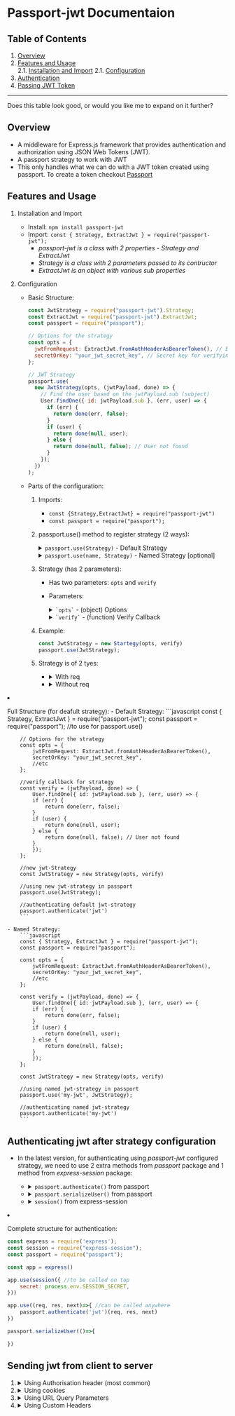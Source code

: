 # Passport-jwt Documentaion

## Table of Contents

1. [Overview](#overview)
2. [Features and Usage](#features-and-usage)  
   2.1. [Installation and Import](#installation-and-import)
   2.1. [Configuration](#Configuration)
3. [Authentication](#authentication)
4. [Passing JWT Token](#passing-jwt-token)

---

Does this table look good, or would you like me to expand on it further?

## Overview

- A middleware for Express.js framework that provides authentication and authorization using JSON Web Tokens (JWT).
- A passport strategy to work with JWT
- This only handles what we can do with a JWT token created using passport. To create a token checkout [Passport](http://passportdocumentation)

## Features and Usage

1.  Installation and Import
<a id="installation-and-import"></a>
    - Install: `npm install passport-jwt`
    - Import: `const { Strategy, ExtractJwt } = require("passport-jwt");`
      - _passport-jwt is a class with 2 properties - Strategy and ExtractJwt_
      - _Strategy is a class with 2 parameters passed to its contructor_
      - _ExtractJwt is an object with various sub properties_
2.  Configuration
<a id="Configuration"></a>

    - Basic Structure:

      ```javascript
      const JwtStrategy = require("passport-jwt").Strategy;
      const ExtractJwt = require("passport-jwt").ExtractJwt;
      const passport = require("passport");

      // Options for the strategy
      const opts = {
        jwtFromRequest: ExtractJwt.fromAuthHeaderAsBearerToken(), // Extract token from Authorization header
        secretOrKey: "your_jwt_secret_key", // Secret key for verifying token
      };

      // JWT Strategy
      passport.use(
        new JwtStrategy(opts, (jwtPayload, done) => {
          // Find the user based on the jwtPayload.sub (subject)
          User.findOne({ id: jwtPayload.sub }, (err, user) => {
            if (err) {
              return done(err, false);
            }
            if (user) {
              return done(null, user);
            } else {
              return done(null, false); // User not found
            }
          });
        })
      );
      ```

    - Parts of the configuration:

      1. Imports:
         - `const {Strategy,ExtractJwt} = require("passport-jwt")`
         - `const passport = require("passport");`
      2. passport.use() method to register strategy (2 ways):
         <details>
             <summary>
             <code>passport.use(Strategy)</code> - Default Strategy
             </summary>

         - Registers a strategy directly.
         - Will be treated as the default strategy.
         - Allows you to refer to the strategy by the name _jwt_ later in the *passport* method `passport.authenticate('jwt')`.
         </details>

         <details>
             <summary>
             <code>passport.use(name, Strategy)</code> - Named Strategy [optional]
             </summary>

         - Allows you to refer to the strategy by the name _jwt_ later in the *passport* method `passport.authenticate('name')`.
         </details>
      3. Strategy (has 2 parameters):
            - Has two parameters: `opts` and `verify`
            
            - Parameters:
                <details>
                <summary>
                    <code>`opts`</code> - (object) Options
                </summary>
                
                - This parameter is an object that defines various options for the strategy.

                - Example:
                    ```js
                    const opts = {
                        jwtFromRequest: ExtractJwt.fromAuthHeaderAsBearerToken(),
                        secretOrKey: "your_jwt_secret_key",
                        issuer: "your_issuer", // optional
                        algorithms: ["HS256"], // optional
                        ignoreExpiration: false, // optional, defaults to false
                    };
                    ```
                - Properties:

                    1. <details>
                            <summary>
                            <code>jwtFromRequest</code> - (function) To specify method of Jwt extraction
                            </summary>

                        - Specifies how the JWT will be extracted from the incoming request from client using _ExtractJwt_ class.
                        - Example
                            ```javascript
                            const opts = {
                                jwtFromRequest: ExtractJwt.fromAuthHeaderAsBearerToken();
                            }
                            ```

                        - All options (Properties of ExtractJwt):

                        1. <details>
                            <summary>
                            <code>ExtractJwt.fromAuthHeaderAsBearerToken()</code>
                            </summary>

                            - **Usage**: Extracts the JWT from the Authorization header, assuming the JWT is prefixed by the word Bearer.
                            - **Input parameter**: none
                            - **Example**:

                            ```js
                            jwtFromRequest: ExtractJwt.fromAuthHeaderAsBearerToken();
                            ```

                            </details>

                        2. <details>
                            <summary>
                            <code>ExtractJwt.fromHeader(header_name)</code>
                            </summary>

                            - **Usage**: Extracts the JWT from a custom header in the request.
                            - **Input parameter**: header_name (string) - The name of the custom header containing the JWT.
                            - **Example**:

                            ```js
                            jwtFromRequest: ExtractJwt.fromHeader('auth_token')
                            ```

                            </details>


                        3. <details>
                            <summary>
                            <code>ExtractJwt.fromBodyField(field_name)</code>
                            </summary>

                            - **Usage**:  Extracts the JWT from a specific field in the request body (typically used in form submissions or JSON payloads).
                            - **Input parameter**: field_name (string) - The name of the field in the request body that contains the JWT.
                            - **Example**:

                            ```js
                            jwtFromRequest: ExtractJwt.fromBodyField('token')
                            ```

                            </details>

                        4. <details>
                            <summary>
                            <code>ExtractJwt.fromUrlQueryParameter(param_name)</code>
                            </summary>

                            - **Usage**:  Extracts the JWT from a URL query parameter.
                            - **Input parameter**: param_name (string) - The name of the query parameter in the URL that contains the JWT.
                            - **Example**:

                            ```js
                            jwtFromRequest: ExtractJwt.fromUrlQueryParameter('token')
                            ```
                            </details>
                        
                        5. <details>
                            <summary>
                            <code>fromAuthHeaderWithScheme(auth_scheme) </code>
                            </summary>

                            - **Usage**:  Extracts the JWT from Authorization Header with the specified auth_scheme
                            - **Input parameter**: (string) Auth scheme like Bearer, Token, etc
                            - **Example**:

                                ```js
                                jwtFromRequest: ExtractJwt.ExtractJwt.fromAuthHeaderWithScheme('Token')
                                ```
                            </details>

                        6. <details>
                            <summary>
                            <code>fromExtractors([array of extractor functions]) </code>
                            </summary>

                            - **Usage**:  Lets us define multiple extractors to extract jwt from different sources one after other.
                            - **Input parameter**: (array) Array of extractors
                            - **Example**:

                                ```js
                                const extractors = [
                                    ExtractJwt.fromAuthHeaderAsBearerToken(),         // Try the Bearer token from Authorization header
                                    ExtractJwt.fromUrlQueryParameter('auth_token')    // Then try the token from the URL query parameter
                                ];

                                const opts = {
                                    jwtFromRequest: ExtractJwt.fromExtractors(extractors),
                                    secretOrKey: 'your_secret_key'
                                };
                                ```
                            </details>
                        
                        7. <details>
                            <summary>
                            <code>Custom Extractors</code>
                            </summary>

                            - **Usage**:  Lets us define custom extractoinof tokens from anywhere
                            - **Example**:
                                ```js
                                //when extracting from cookies using cookie parser
                                var cookieParser = require('cookie-parser')
                                const express = require('express');

                                const app = express()
                                app.use(cookieParser())
                                
                                //custom extractor
                                var cookieExtractor = function (req) {
                                var token = null;
                                if (req && req.cookies) {
                                    token = req.cookies["jwt"];
                                }
                                return token;
                                };

                                const opts = {
                                    jwtFromRequest: cookieExtractor,
                                    secretOrKey: 'your_secret_key'
                                };
                                ```
                            </details>


                        </details>

                    2. <details>
                        <summary>
                            <code>secretOrKey</code> - (string or buffer) Secret key to verify JWT
                        </summary>

                        - The key used to verify the JWT signature. This is essential for validating the authenticity of the token.

                        - **For symmetric algorithms** (e.g., HS256, HS384, HS512), `secretOrKey` will be a shared secret string or buffer used by both the server that signs the JWT and the server that verifies it.
                        - **For asymmetric algorithms** (e.g., RS256, RS384, RS512), `secretOrKey` will be a public key that verifies the JWT, while the corresponding private key is used to sign the JWT.

                        - Examples:
                            - Symmetric key:
                                ```js
                                const opts = {
                                    secretOrKey: 'your_jwt_secret_key' //can be any random word
                                };
                                ```
                            - Asymmetric key:
                                ```js
                                const opts = {
                                    secretOrKey: fs.readFileSync('./path/to/public.key', 'utf8')
                                };
                                ```
                            - Note:
                                - If using symmetric encryption (e.g., HS256), the same secretOrKey must be used for both signing and verifying the token.
                                - If using asymmetric encryption (e.g., RS256), the secretOrKey should be the public key, while the private key is used to sign the token.
                                - It is important to securely manage this key, as exposure could compromise the security of your system.
                            
                        </details>

                    3. <details>
                        <summary>
                            <code>secretOrKeyProvider</code> - (function) [optional] Function to get secretOrKey from anywhere
                        </summary>

                        - This function dynamically provides the secret or public key for verifying the JWT. It is useful in cases where the key needs to be determined based on the request, such as in multi-tenant applications or when using different keys for different users.
                        - Do not use both `secretOrKey` and `secretOrKeyProvider`. Use either of them
                        - Parameters:
                            - `request`: The original HTTP request object.
                            - `rawJwtToken`: The raw JWT token extractedfrom the request.
                            - `done`: A function to return the key, with the parameters:
                                - `err`
                                - `secretOrKey` (string or buffer)
                        - Example:
                            ```js
                                const opts = {
                                    secretOrKeyProvider: (request, rawJwtToken, done) => {
                                        // Logic to determine the secret or key dynamically
                                        const secretOrKey = getSecretForTenant(request); // Example function to get the secret key based on tenant
                                        done(null, secretOrKey); // Pass the key to the callback function
                                    }
                                };
                            ```

                            - Note:
                                1. If secretOrKeyProvider is provided, it overrides the static secretOrKey option
                                2. Useful in scenarios where the key might change per request or per user, such as:
                                    - Multi-tenant applications where each tenant has a different key.
                                    - Using different keys for different users or services.
                                3. If the key cannot be determined (e.g., a database lookup fails), call done(err) to signal an error.
                                4. When using asymmetric encryption (e.g., RS256), the secretOrKeyProvider would return the public key for verification.

                            - Example for multi-tenant application:
                                ```js
                                const opts = {
                                    secretOrKeyProvider: (request, rawJwtToken, done) => {
                                        // Get the tenant's key based on some property of the request (e.g., subdomain or user ID)
                                        const tenantKey = getTenantKeyFromDb(request.tenantId); // Example function to retrieve tenant's key
                                        done(null, tenantKey);
                                    }
                                };
                                ```
                            - Use Case:
                                - Multi-tenant systems where different tenants have different signing keys.
                                - Dynamic environments where the key cannot be determined statically and must be retrieved or computed based on the incoming request.
                        </details>

                    4. <details>
                            <summary>
                            <code>issuer</code> - (string or array) [optional]  Verifies the issuer (iss) claim of the token.
                            </summary>
                            - Examples:
                            
                            ```js
                            const opts = {
                                        issuer: 'https://accounts.google.com'
                                    };
                            ```
                            ```js
                            const opts = {
                                    issuer: [
                                        'https://accounts.google.com',
                                        'https://your-tenant-name.auth0.com/',
                                        'https://dev-123456.okta.com'
                                    ]
                                };
                            ```
                            - Use Cases:
                                - **Single Issuer Application**: If all tokens are issued by your application, you would set the issuer option to your app's identifier.
                                - **Third-Party Tokens**: If you're working with tokens issued by third parties (e.g., OAuth providers or external identity systems), you would set issuer to the known trusted issuer.
                        </details>

                    5. <details>
                        <summary>
                        <code>algorithms</code> - (array) [optional] List of allowed algorithms for token verification, e.g., ['HS256', 'RS256'].
                        </summary>

                        - **Purpose**: This option helps enforce which algorithms are accepted for signing JWTs, improving security by rejecting tokens signed with algorithms that are not trusted or expected.
                        - **Default Behavior**: If the algorithms option is not provided, the strategy will allow any algorithm,
                        - Examples:
                            ```js
                            const opts = {,
                                algorithms: ['HS256', 'RS256', 'ES256'] // Accepts JWTs signed with HS256, RS256, or ES256 algorithms
                            };
                            ```
                            ```js
                            const opts = {,
                                algorithms: ['HS256']
                            };
                            ```
                        </details>

                    6. <details>
                        <summary>
                        <code>audience</code> - (string or array) [optional] To specify the recipients of Jwt
                        </summary>

                        - **Purpose**: To specify the recipients of Jwt. Will be verifiesd against the recipients mentioned in *aud* coming through *jwt_payload*.
                        - Examples:
                            ```js
                            const opts = {,
                                 "aud": "user-service",
                            };
                            ```
                            ```js
                            const opts = {,
                                 "aud": ["user-service", "billing-service", "yoursite.net"]
                            };
                            ```
                        </details>

                    7. <details>
                            <summary>
                            <code>ignoreExpiration</code> - (boolean) [optional] Whether to ignore the token's expiration time during verification.
                            </summary>

                            - **Purpose**: 
                                - When you want to accept tokens even if they have expired.
                                - Useful in testing environments where you might not want to deal with token expiration.
                                - The `exp` claim in a JWT specifies the expiration time of the token. Expiry is not set by passport-jwt.
                            - **Default Behavior**: By default, ignoreExpiration is false, meaning that Passport-JWT will check the exp claim to ensure the token is not expired.
                            - Examples:
                                ```js
                                const opts = {
                                    ignoreExpiration: true // Accepts expired tokens
                                };
                                ```
                                ```js
                                const opts = {
                                    ignoreExpiration: false // Enforces expiration check
                                };
                                ```
                        </details>

                    8. <details>
                        <summary>
                        <code>passReqToCallback</code> - (boolean) [optional] Whether to pass the request object to the verification callback.
                        </summary>

                        - The `passReqToCallback` option specifies whether the request object should be passed to the `verify` callback function in the `JwtStrategy`. 
                        - Useful if you need access to the `req` object for additional logic inside verify callback.
                        - Example:
                            ```js
                            const opts = {
                                passReqToCallback: true // Passes the request object to the verify callback
                            };
                            ```
                            ```js
                            passport.use(new JwtStrategy(opts, (req, jwtPayload, done) => { //now you can add req as parameter
                                // Access request object
                                console.log(req.headers); // Example of accessing headers

                                User.findById(jwtPayload.sub, (err, user) => {
                                    if (err) return done(err, false);
                                    if (user) return done(null, user);
                                    return done(null, false);
                                });
                            }));
                            ```
                        </details>
                    
                    9. <details>
                        <summary>
                        <code>jsonWebTokenOptions </code> - (object) [optional + deprecated] To pass options to customise token verification
                        </summary>

                        - **Purpose**: To pass options directly to the underlying jsonwebtoken.verify() and customise token verification.
                        - **Deprecated**: Though deprecated, still allows you to pass audience / issuer / algorithms / ignoreExpiration on the options 
                        - **Properties**:
                            - <details><summary><code>algorithms</code>: (array) Specifies allowed signing algorithms.</summary>

                                - Specifies which algorithms are allowed for verifying the JWT.
                                - eg: `algorithms: ['HS256']`
                                </details>
                            - <details><summary><code>audience</code>: (string | RegExp | array) Specifies the expected audience of the JWT.</summary>

                                -  Specifies the expected audience of the JWT (who the token is intended for). It can be a string, regex, or array of strings/regexes.
                                - eg: `audience: 'your-app-client-id'`
                                </details>
                            - <details><summary><code>clockTimestamp</code>: (integer) Sets a fixed time for token validation.</summary>

                                - The time in seconds since the epoch to use as the current time when verifying the JWT.
                                ```js 
                                clockTimestamp: Math.floor(Date.now() / 1000) // current time in seconds
                                ```
                                </details>
                            - <details><summary><code>clockTolerance</code>: (integer) Helps with clock skew issues.</summary>

                                - Specifies the allowed clock skew (in seconds) when verifying the exp and nbf claims (useful when different servers have slightly unsynchronized clocks).
                                - eg: `clockTolerance: 5`
                                </details>
                            - <details><summary><code>complete</code>: (boolean) Returns `{ payload, header, signature }` if true.</summary>

                                -  If true, returns an object with the decoded { payload, header, signature } instead of just the payload.
                                - eg: `complete: true`
                                </details>
                            - <details><summary><code>issuer</code>: (string | array) Specifies the expected issuer of the JWT.</summary>

                                - Specifies the expected issuer of the JWT (the entity that issued the token). Can be a string or an array of strings.
                                - eg: `issuer: 'auth.your-app.com'`
                                </details>
                            - <details><summary><code>ignoreExpiration</code>: (boolean) Ignores the `exp` claim if true.</summary>

                                -  If true, ignores the exp claim during verification (useful in development, but not recommended in production).
                                - eg: `ignoreExpiration: true`
                                </details>
                            - <details><summary><code>ignoreNotBefore</code>: (boolean) Ignores the `nbf` claim if true.</summary>

                                - If true, ignores the nbf (Not Before) claim when verifying the token.
                                - eg: `ignoreNotBefore: true`
                                </details>
                            - <details><summary><code>jwtid</code>: (string) Validates the token ID (jti) claim.</summary>

                                 - The jti (JWT ID) claim specifies a unique identifier for the token to prevent replay attacks.
                                 - eg: `jwtid: 'unique-jwt-id-12345'`
                                </details>
                            - <details><summary><code>nonce</code>: (string) Checks the `nonce` claim (used in OpenID Connect).</summary>

                                -  Used to check the nonce claim in OpenID Connect to prevent replay attacks. The nonce is a string used to associate a client session with an ID token.
                                - eg: `nonce: 'nonce-value-generated-at-auth-time'`
                                </details>
                            - <details><summary><code>subject</code>: (string) Specifies the expected `sub` (Subject) claim.</summary>

                                 - Specifies the expected sub (Subject) claim of the JWT, which typically identifies the principal (user) of the token.
                                 - eg: `subject: 'user-id-12345'`
                                </details>
                            - <details><summary><code>maxAge</code>: (string | number) Limits how old a token can be.</summary>

                                -  Specifies the maximum allowable age (in seconds or a time string) for the JWT since its iat (Issued At) claim. Used to reject old tokens.
                                - eg: `maxAge: '24h'`
                                </details>
                            - <details><summary><code>allowInvalidAsymmetricKeyTypes</code>: (boolean) Allows invalid asymmetric key types if true.</summary>

                                - When set to true, allows invalid asymmetric key types during verification (not recommended unless necessary).
                                - eg: `allowInvalidAsymmetricKeyTypes: true`
                                </details>
                        - Examples:
                            ```js
                            const opts = {
                                jwtFromRequest: ExtractJwt.fromAuthHeaderAsBearerToken(),
                                secretOrKey: 'your_secret_key',
                                jsonWebTokenOptions: {
                                    clockTolerance: 5,  // Allow 5 seconds of clock skew
                                    maxAge: '1d',       // Only accept tokens no more than 1 day old
                                    algorithms: ['HS256'],  // Only accept tokens signed with HS256
                                    ignoreNotBefore: true, // Will ignore token's Not before dates
                                    ignoreExpiration: false // Will validate the 'expiration' claim
                                }
                            };

                            passport.use(new JwtStrategy(opts, (jwtPayload, done) => {
                                User.findById(jwtPayload.sub, (err, user) => {
                                    if (err) return done(err, false);
                                    if (user) return done(null, user);
                                    return done(null, false);
                                });
                            }));
                            ```
                        </details>
                </details>
            
                <details>
                <summary>
                    <code>`verify`</code> - (function) Verify Callback
                </summary>

                - **Purpose**: Callback used in the `JwtStrategy` to validate the JWT and determine if it should be accepted.
                - **Parameters**: 
                    - <details>
                        <summary>
                        <code>payload</code> - (object) Payload for verify callback
                        </summary>

                        - **Purpose**: It is the decoded JWT payload, which contains the claims from the token (e.g., user ID, roles). 
                        - It is an object that contains the claims from the decoded JWT. We can only access these claim values and set it. It is set using *jwt.sign()* using [*jsonwebtoken*](http://jwtdocumentation) module.
                        - **Properties**  **(Claims)**:
                            1. `sub`: The **subject** of the token, usually the user ID. This is a standard claim and is often used to identify the user.
                            2. `exp`: The **expiration** time of the token, specified as a Unix timestamp. This is a standard claim used to determine if the token has expired.
                            3. `iat`: The **issued-at** time, specified as a Unix timestamp. This indicates when the token was issued.
                            4. `iss`: The **issuer** of the token, which is a standard claim indicating who issued the token.
                            5. `aud`: The **audience** for which the token is intended. This is a standard claim indicating the recipient(s) of the token. 
                            6. `nbf`: **Not Before** - The time before which the token should not be considered valid.
                            7. `jti`: **JWT ID** - A unique identifier for the token, which can be used to prevent replay attacks.

                            > **Note** : we can also have any custom claims. eg: roles, name.
                        - Example:
                            ```js
                            //setting claims in some other file
                            const jwt = require('jsonwebtoken')
                            fucntion signIn(req, res){
                                const payload = {
                                    sub: user._id, 
                                    roles: user.roles, 
                                    exp: Math.floor(Date.now() / 1000) + (60 * 60) 
                                    //etc
                                }
                                const token = jwt.sign(payload, 'your_jwt_secret_key')
                                res.send({token})
                            }

                            //accessing those claims
                            passport.use(new JwtStrategy(opts, (jwtPayload, done) => {
                                console.log('User ID:', jwtPayload.sub); 
                                console.log('Token Expiry Time:', jwtPayload.exp); 
                                console.log('User Roles:', jwtPayload.roles);

                                User.findById(jwtPayload.sub, (err, user) => {
                                    if (err) return done(err, false);
                                    if (user) return done(null, user);
                                    return done(null, false);
                                });
                            }));

                            ```
                        </details>

                    - <details>
                        <summary>
                        <code>done</code> - (fucntion) To indicate the result of the verification.
                        </summary>

                        - **Purpose**: To indicate the result of the verification.
                        - **Parameters**:
                            - `err`: Error during verification if any
                            - `user`: Any sort of data that comes out after the logic inside verify callback
                            - `info`: [optional] Any message regarding error or user
                        - Example:
                            ```js
                            //without info
                            passport.use(new JwtStrategy(opts, (jwtPayload, done) => {
                                User.findById(jwtPayload.sub, (err, user) => {
                                    if (err) return done(err, false);
                                    if (user) return done(null, user); // Verification successful
                                    return done(null, false); // No user found, but no error
                                });
                            }));
                            ```
                            ```js
                            //with info
                            passport.use(new JwtStrategy(opts, (jwtPayload, done) => {
                                User.findById(jwtPayload.sub, (err, user) => {
                                    if (err) return done(err, false);
                                    if (!user) return done(null, false, { message: 'User not found' });
                                });
                            }));
                            ```
                          </details>
                
                        - <details>
                            <summary>
                            <code>req</code> [conditional]
                            </summary>

                            - Only when inside opts, passReqToCallback is true
                            ```js
                            const opts = {passReqToCallback: true}

                            const verify = (req, payload, done)=>{
                                // handle payload data
                            }
                            ```
                            </details>

                    - Example:
                        ```js
                        const verify = (jwtPayload, done) => {
                            // jwtPayload contains the decoded JWT payload
                            User.findById(jwtPayload.sub, (err, user) => {
                                if (err) return done(err, false); // Error during user lookup
                                if (user) return done(null, user); // User found, authentication successful
                                return done(null, false); // User not found, authentication failed
                            });
                        }

                        passport.use(new JwtStrategy(opts, verify));
                        ```
                 </details>

            - Example:
                ```js
                const JwtStrategy = new Startegy(opts, verify)
                passport.use(JwtStrategy);
                ```
            - Strategy is of 2 tyes:
                - <details><summary>With req</summary>

                    - paasing opts with true for passReqToCallback enables us to use `req` in verify callbak
                    ```js
                    const opts = { passReqToCallback:true }

                    const verify = (req, payload, done)=>{

                    }
                    ```
                    </details> 
                - <details><summary>Without req</summary>
                    ```js
                    opts = { passReqToCallback:false }
                    ```
                    </details>
        

3.  Full Structure (for deafult strategy):
        - Default Strategy:
            ```javascript
            const { Strategy, ExtractJwt } = require("passport-jwt");
            const passport = require("passport"); //to use for passport.use()

            // Options for the strategy
            const opts = {
                jwtFromRequest: ExtractJwt.fromAuthHeaderAsBearerToken(),
                secretOrKey: "your_jwt_secret_key",
                //etc
            };

            //verify callback for strategy
            const verify = (jwtPayload, done) => {
                User.findOne({ id: jwtPayload.sub }, (err, user) => {
                if (err) {
                    return done(err, false);
                }
                if (user) {
                    return done(null, user);
                } else {
                    return done(null, false); // User not found
                }
                });
            };

            //new jwt-Strategy
            const JwtStrategy = new Strategy(opts, verify)

            //using new jwt-strategy in passport
            passport.use(JwtStrategy);

            //authenticating default jwt-strategy
            passport.authenticate('jwt')
            ```

        - Named Strategy:
            ```javascript
            const { Strategy, ExtractJwt } = require("passport-jwt");
            const passport = require("passport"); 

            const opts = {
                jwtFromRequest: ExtractJwt.fromAuthHeaderAsBearerToken(),
                secretOrKey: "your_jwt_secret_key",
                //etc
            };

            const verify = (jwtPayload, done) => {
                User.findOne({ id: jwtPayload.sub }, (err, user) => {
                if (err) {
                    return done(err, false);
                }
                if (user) {
                    return done(null, user);
                } else {
                    return done(null, false); 
                }
                });
            };

            const JwtStrategy = new Strategy(opts, verify)

            //using named jwt-strategy in passport
            passport.use('my-jwt', JwtStrategy);

            //authenticating named jwt-strategy
            passport.authenticate('my-jwt')
            ```



## Authenticating jwt after strategy configuration
- In the latest version, for authenticating using *passport-jwt* configured strategy, we need to use 2 extra methods from *passport* package and 1 method from *express-session* package:
    - <details>
        <summary>
        <code>passport.authenticate()</code> from passport
        </summary>

        - `passport.authenticate()` is a passport middleware. It has been [customised internally](https://github.com/mikenicholson/passport-jwt/blob/master/lib/strategy.js#L90) to authenticate jwt via passport-jwt package.
        - 3 paramters:
            - strategy: (string|array)
            - options
            - callback [optional]
        - <details>
            <summary>It is wrapped inside a wrapper as an express middleware to access req, res and next. Without the wrapper it won't pass on to the next function.
            </summary>

            ```js
            app.use((req, res, next)=>{
                passport.authenticate('jwt')(req, res, next)
            })
            ```
            </details>
        - <details>
            <summary>
            In older versions it would itself be placed as a middleware, but not anymore
            </summary>

            ```js
            app.use(passport.authenticate('jwt'))
            ```
            </details>
        
        - Parameters:
            - <details>
                <summary>
                    <code>strategy</code>: (string or array)
                </summary>

                - **Purpose**: To point to the strategies named during configuration.
                - **Example**: jwt, my-jwt, [jwt, my-jwt], etc
                </details>

            - <details>
                <summary>
                    <code>options</code>: (object) [optional]
                </summary>

                - **Purpose**: Options to control the behavior of the authentication middleware. 
                - It controls the behaviour at individual route/request level in comparison to opts options which controls behaviour at global/strategy level.
                - If there are conflicting options between opts and authenticateOptions, then authenticateOptions will override for that particular route.
                - **Properties**:
                    <details>
                    <summary>1. authInfo</summary>
                    <p><strong>Description:</strong> Whether to include additional authentication information.</p>
                    <p><strong>Default:</strong> undefined (additional info is not included).</p>
                    <p><strong>Example:</strong></p>
                    <pre><code>passport.authenticate('strategy', { authInfo: true });</code></pre>
                    </details>

                    <details>
                    <summary>2. assignProperty</summary>
                    <p><strong>Description:</strong> Assigns the object provided by the verify callback to the specified property on the <code>req</code> object.</p>
                    <p><strong>Default:</strong> undefined (the object is assigned to <code>req.user</code>).</p>
                    <p><strong>Example:</strong></p>
                    <pre><code>passport.authenticate('strategy', { assignProperty: 'userAccount' });</code></pre>
                    </details>

                    <details>
                    <summary>3. failureFlash</summary>
                    <p><strong>Description:</strong> True to flash failure messages or a string to use as a flash message for failures.</p>
                    <p><strong>Default:</strong> undefined (failure messages are not flashed).</p>
                    <p><strong>Example:</strong></p>
                    <pre><code>passport.authenticate('strategy', { failureFlash: 'Login failed' });</code></pre>
                    </details>

                    <details>
                    <summary>4. failureMessage</summary>
                    <p><strong>Description:</strong> True to store failure message in <code>req.session.messages</code>, or a string to use as an override message for failure.</p>
                    <p><strong>Default:</strong> undefined (failure messages are not stored).</p>
                    <p><strong>Example:</strong></p>
                    <pre><code>passport.authenticate('strategy', { failureMessage: 'Login unsuccessful' });</code></pre>
                    </details>

                    <details>
                    <summary>5. failureRedirect</summary>
                    <p><strong>Description:</strong> URL to redirect to after a failed login attempt.</p>
                    <p><strong>Default:</strong> undefined (no redirect occurs).</p>
                    <p><strong>Example:</strong></p>
                    <pre><code>passport.authenticate('strategy', { failureRedirect: '/login' });</code></pre>
                    </details>

                    <details>
                    <summary>6. failWithError</summary>
                    <p><strong>Description:</strong> Whether to fail with an error.</p>
                    <p><strong>Default:</strong> undefined (does not fail with error).</p>
                    <p><strong>Example:</strong></p>
                    <pre><code>passport.authenticate('strategy', { failWithError: true });</code></pre>
                    </details>

                    <details>
                    <summary>7. keepSessionInfo</summary>
                    <p><strong>Description:</strong> Whether to keep session information.</p>
                    <p><strong>Default:</strong> undefined (session info is not specifically retained).</p>
                    <p><strong>Example:</strong></p>
                    <pre><code>passport.authenticate('strategy', { keepSessionInfo: true });</code></pre>
                    </details>

                    <details>
                    <summary>8. session</summary>
                    <p><strong>Description:</strong> Save login state in session.</p>
                    <p><strong>Default:</strong> true (session is used by default).</p>
                    <p><strong>Example:</strong></p>
                    <pre><code>passport.authenticate('strategy', { session: false });</code></pre>
                    </details>

                    <details>
                    <summary>9. scope</summary>
                    <p><strong>Description:</strong> Scope of access required.</p>
                    <p><strong>Default:</strong> undefined (no scope is specified).</p>
                    <p><strong>Example:</strong></p>
                    <pre><code>passport.authenticate('strategy', { scope: ['read', 'write'] });</code></pre>
                    </details>

                    <details>
                    <summary>10. successFlash</summary>
                    <p><strong>Description:</strong> True to flash success messages or a string to use as a flash message for success.</p>
                    <p><strong>Default:</strong> undefined (success messages are not flashed).</p>
                    <p><strong>Example:</strong></p>
                    <pre><code>passport.authenticate('strategy', { successFlash: 'Login successful' });</code></pre>
                    </details>

                    <details>
                    <summary>11. successMessage</summary>
                    <p><strong>Description:</strong> True to store success message in <code>req.session.messages</code>, or a string to use as an override message for success.</p>
                    <p><strong>Default:</strong> undefined (success messages are not stored).</p>
                    <p><strong>Example:</strong></p>
                    <pre><code>passport.authenticate('strategy', { successMessage: 'Welcome back!' });</code></pre>
                    </details>

                    <details>
                    <summary>12. successRedirect</summary>
                    <p><strong>Description:</strong> URL to redirect to after a successful login.</p>
                    <p><strong>Default:</strong> undefined (no redirect occurs).</p>
                    <p><strong>Example:</strong></p>
                    <pre><code>passport.authenticate('strategy', { successRedirect: '/dashboard' });</code></pre>
                    </details>

                    <details>
                    <summary>13. successReturnToOrRedirect</summary>
                    <p><strong>Description:</strong> URL to redirect to or return to after a successful login.</p>
                    <p><strong>Default:</strong> undefined (no redirect or return occurs).</p>
                    <p><strong>Example:</strong></p>
                    <pre><code>passport.authenticate('strategy', { successReturnToOrRedirect: '/profile' });</code></pre>
                    </details>

                    <details>
                    <summary>14. state</summary>
                    <p><strong>Description:</strong> State parameter for the request.</p>
                    <p><strong>Default:</strong> undefined (no state is set).</p>
                    <p><strong>Example:</strong></p>
                    <pre><code>passport.authenticate('strategy', { state: 'xyz' });</code></pre>
                    </details>

                    <details>
                    <summary>15. pauseStream</summary>
                    <p><strong>Description:</strong> Pause the request stream before deserializing the user object from the session.</p>
                    <p><strong>Default:</strong> false (stream is not paused).</p>
                    <p><strong>Example:</strong></p>
                    <pre><code>passport.authenticate('strategy', { pauseStream: true });</code></pre>
                    </details>

                    <details>
                    <summary>16. userProperty</summary>
                    <p><strong>Description:</strong> Property on <code>req</code> that will be set to the authenticated user object.</p>
                    <p><strong>Default:</strong> 'user' (authenticated user is set to <code>req.user</code>).</p>
                    <p><strong>Example:</strong></p>
                    <pre><code>passport.authenticate('strategy', { userProperty: 'currentUser' });</code></pre>
                    </details>

                    <details>
                    <summary>17. passReqToCallback</summary>
                    <p><strong>Description:</strong> Whether to pass the request object to the callback.</p>
                    <p><strong>Default:</strong> undefined (request object is not passed to the callback).</p>
                    <p><strong>Overrides:</strong> Overrides passReqToCallback set in opts of strategy configuration</p>
                    <p><strong>Example:</strong></p>
                    <pre><code>passport.authenticate('strategy', { passReqToCallback: true });</code></pre>
                    </details>

                    <details>
                    <summary>18. prompt</summary>
                    <p><strong>Description:</strong> Prompt parameter for the request.</p>
                    <p><strong>Default:</strong> undefined (no prompt is set).</p>
                    <p><strong>Example:</strong></p>
                    <pre><code>passport.authenticate('strategy', { prompt: 'login' });</code></pre>
                    </details>

                </details>


            - <details>
                <summary>
                    <code>callback</code>: (function) [optional]
                </summary>

                - **Purpose**: Handles the result of the authentication process and provides feedback or further actions based on the outcome.

                - **Parameters**:
                    1. <details>
                        <summary>
                            <code>err</code>: (Error or <code>null</code>)
                        </summary>

                        - **Description**: Contains any error that occurred during the authentication process.
                        - **Type**: err | false
                        - **Example**: An error object if something went wrong, otherwise `null`.
                        </details>

                    2. <details>
                        <summary>
                            <code>user</code>: (object | string | Array)
                        </summary>

                        - **Description**: The authenticated user object if authentication was successful, or `false` if no user was authenticated.
                        - **Type**: User | false | null
                        - **Example**: The user data retrieved from the database if authentication is successful.
                        </details>

                    3. <details>
                        <summary>
                            <code>info</code>: (Object or <code>false</code>)
                        </summary>

                        - **Description**: Contains additional information or error messages about the authentication process. This can include details about why authentication failed.
                        - **Type**: object | string | Array
                        - **Example**: An object with a `message` property if authentication fails, or `false` if no additional information is available.
                        </details>

                    4. <details>
                        <summary>
                            <code>status</code>: (number | Array)
                        </summary>

                        - **Description**: The HTTP status code representing the result of the authentication attempt.
                        - **Type**: number | Array (HTTP status code)
                        - **Example**: `401` for unauthorized access, `200` for successful authentication.
                        </details>
                </details>




        - Examples:
            ```js
            //default strategy without optional parameters
            app.post("/profile", (req, res, next) => {
                passport.authenticate("jwt")(req, res, next)
            });
            ```
            <details>
                <summary>
                more examples
                </summary>

                ```js
                //custom strategy without optional parameters
                app.post("/profile", (req, res, next) => {
                    passport.authenticate("my-jwt")(req, res, next)
                });
                ```
                ```js
                //default strategy with optional parameters
                app.post("/profile", (req, res, next) => {
                    passport.authenticate("jwt", { session: false }, function(err, user, info, status) {
                        if (err) {
                            return res
                                    .status(500)
                                    .json({ message: 'An error occurred', error: err });
                        }

                        if (!user) {
                            return res
                                    .status(401)
                                    .json({ message: 'Unauthorized', info: info });
                        }

                        //in case of callback we need to set req.user=user
                        req.user=user

                        res.send(status).json(user.profile);
                    })(req, res, next)
                });
                ```
                </details>
        </details>
    - <details>
        <summary>
        <code>passport.serializeUser()</code> from passport
        </summary>

        - We need passport.serializeUser() during the process of logIn which happens inside passport.authenticate()
        - <details>
            <summary>Input parameter: <code>callback function</code>
            </summary>

            - <details><summary>input parameters of cb fn: <code>user</code>, <code>done</code></summary>

                - `user`: The user object returned from the authentication process.
                - <details><summary><code>done</code>: A callback function that you call after serializing the user, which takes two parameters: <code>err</code>, <code>id</code></summary>

                    - `err`: Any error that occurred during serialization.
                    - `id`: The user ID or any unique identifier that will be stored in the session.
                    ```js
                    passport.serializeUser((user, done)=>{
                        done(err, id)
                    });
                    ```
                    </details>

                ```js
                passport.serializeUser((user, done)=>{});
                ```
                </details>

            ```js
            passport.serializeUser(callback);
            ```

            </details>

        ```js
        // structure of serialiseUser
        passport.serializeUser((user, done) => {
            done(null, user.id);
        });
        //err can be null or err
        //user can be false, user, user.id, or anything related to user
        ```
        </details>
    - <details>
        <summary>
        <code>session()</code> from express-session
        </summary>

        - session() is also necssary to logIn using passport.authenticate()
        - Parameter: `sessionOptions` (object)
        - So structure is `session(sessionOptions)
        - ```js
            //structure of session
            const express = require("express");
             const session = require("express-session");

             const app = express()

             app.use(session({
                    secret: process.env.SESSION_SECRET,
                resave: false,
                    saveUninitialized: false,
             }))
            ```
                
        - Session option keys:
            <details>
            <summary><strong>1. secret</strong></summary>
            <ul>
                <li><strong>Type:</strong> string | array</li>
                <li><strong>Default:</strong> N/A</li>
                <li><strong>Description:</strong> String(s) used to sign the session ID cookie.</li>
                <li><strong>Example:</strong> <code>secret: 'mySecret'</code></li>
            </ul>
            </details>

            <details>
            <summary><strong>2. genid(req)</strong></summary>
            <ul>
                <li><strong>Type:</strong> function [(req: express.Request) => string]</li>
                <li><strong>Default:</strong> Uses uid-safe library to generate a unique session ID.</li>
                <li><strong>Description:</strong> Function to generate session IDs.</li>
                <li><strong>Example:</strong> <code>genid: () => 'customID'</code></li>
            </ul>
            </details>

            <details>
            <summary><strong>3. name</strong></summary>
            <ul>
                <li><strong>Type:</strong> string </li>
                <li><strong>Default:</strong> 'connect.sid'</li>
                <li><strong>Description:</strong> Name of the session ID cookie.</li>
                <li><strong>Example:</strong> <code>name: 'session_id'</code></li>
            </ul>
            </details>

            <details>
            <summary><strong>4. store</strong></summary>
            <ul>
                <li><strong>Type:</strong> Store </li>
                <li><strong>Default:</strong> MemoryStore (in-memory session store)</li>
                <li><strong>Description:</strong> Specifies session store instance.</li>
                <li><strong>Example:</strong> <code>store: new RedisStore()</code></li>
            </ul>
            </details>

            <details>
            <summary><strong>5. cookie</strong></summary>
            <ul>
                <li><strong>Type:</strong> object </li>
                <li><strong>Default:</strong> N/A</li>
                <li><strong>Description:</strong> Options for the session cookie (e.g., maxAge, secure).</li>
                <li><strong>CookieOptions:</strong> 
                 <details>
                    <summary><strong>1. maxAge</strong></summary>
                    <ul>
                        <li><strong>Type:</strong> number </li>
                        <li><strong>Default:</strong> N/A</li>
                        <li><strong>Description:</strong> Specifies the maximum age of the cookie in milliseconds.</li>
                        <li><strong>Example:</strong> <code>maxAge: 3600000</code> (1 hour)</li>
                    </ul>
                    </details>

            <details>
                <summary><strong>2. partitioned</strong></summary>
                <ul>
                    <li><strong>Type:</strong> boolean </li>
                    <li><strong>Default:</strong> false</li>
                    <li><strong>Description:</strong> Specifies the `Partitioned` attribute for the cookie. Not fully standardized yet.</li>
                    <li><strong>Example:</strong> <code>partitioned: true</code></li>
                </ul>
                </details>

            <details>
                <summary><strong>3. priority</strong></summary>
                <ul>
                    <li><strong>Type:</strong> "low" | "medium" | "high" </li>
                    <li><strong>Default:</strong> "medium"</li>
                    <li><strong>Description:</strong> Specifies the `Priority` attribute of the cookie (low, medium, or high).</li>
                    <li><strong>Example:</strong> <code>priority: 'high'</code></li>
                </ul>
                </details>

            <details>
                <summary><strong>4. signed</strong></summary>
                <ul>
                    <li><strong>Type:</strong> boolean </li>
                    <li><strong>Default:</strong> false</li>
                    <li><strong>Description:</strong> Specifies whether the cookie is signed with the secret.</li>
                    <li><strong>Example:</strong> <code>signed: true</code></li>
                </ul>
                </details>

            <details>
                <summary><strong>5. expires</strong></summary>
                <ul>
                    <li><strong>Type:</strong> Date | null </li>
                    <li><strong>Default:</strong> No expiration set (non-persistent cookie).</li>
                    <li><strong>Description:</strong> Specifies the expiration date for the cookie.</li>
                    <li><strong>Example:</strong> <code>expires: new Date(Date.now() + 3600000)</code></li>
                </ul>
                </details>

            <details>
                <summary><strong>6. httpOnly</strong></summary>
                <ul>
                    <li><strong>Type:</strong> boolean </li>
                    <li><strong>Default:</strong> true</li>
                    <li><strong>Description:</strong> Specifies whether the cookie is HTTP-only, preventing access from client-side JavaScript.</li>
                    <li><strong>Example:</strong> <code>httpOnly: false</code></li>
                </ul>
                </details>

            <details>
                <summary><strong>7. path</strong></summary>
                <ul>
                    <li><strong>Type:</strong> string </li>
                    <li><strong>Default:</strong> '/'</li>
                    <li><strong>Description:</strong> Specifies the path for which the cookie is valid.</li>
                    <li><strong>Example:</strong> <code>path: '/admin'</code></li>
                </ul>
                </details>

            <details>
                <summary><strong>8. domain</strong></summary>
                <ul>
                    <li><strong>Type:</strong> string </li>
                    <li><strong>Default:</strong> No domain set.</li>
                    <li><strong>Description:</strong> Specifies the domain for which the cookie is valid.</li>
                    <li><strong>Example:</strong> <code>domain: 'example.com'</code></li>
                </ul>
                </details>

            <details>
                <summary><strong>9. secure</strong></summary>
                <ul>
                    <li><strong>Type:</strong> boolean | "auto" </li>
                    <li><strong>Default:</strong> false</li>
                    <li><strong>Description:</strong> Specifies whether the cookie is only sent over HTTPS.</li>
                    <li><strong>Example:</strong> <code>secure: true</code></li>
                </ul>
                </details>

            <details>
                <summary><strong>10. encode</strong></summary>
                <ul>
                    <li><strong>Type:</strong> (val: string) => string </li>
                    <li><strong>Default:</strong> Default encoder for cookie values.</li>
                    <li><strong>Description:</strong> Specifies a custom encoding function for the cookie value.</li>
                    <li><strong>Example:</strong> <code>encode: encodeURIComponent</code></li>
                </ul>
                </details>

            <details>
                <summary><strong>11. sameSite</strong></summary>
                <ul>
                    <li><strong>Type:</strong> boolean | "lax" | "strict" | "none" </li>
                    <li><strong>Default:</strong> false</li>
                    <li><strong>Description:</strong> Specifies the `SameSite` attribute for cross-site cookie control (strict, lax, or none).</li>
                    <li><strong>Example:</strong> <code>sameSite: 'strict'</code></li>
                </ul>
                </details>
                
            </li>
                <li><strong>Example:</strong> <code>cookie: { maxAge: 60000 }</code></li>
            </ul>
           

            </details>

            <details>
            <summary><strong>6. rolling</strong></summary>
            <ul>
                <li><strong>Type:</strong> boolean </li>
                <li><strong>Default:</strong> false</li>
                <li><strong>Description:</strong> Resets session expiration on every response.</li>
                <li><strong>Example:</strong> <code>rolling: true</code></li>
            </ul>
            </details>

            <details>
            <summary><strong>7. resave</strong></summary>
            <ul>
                <li><strong>Type:</strong> boolean </li>
                <li><strong>Default:</strong> true (deprecated)</li>
                <li><strong>Description:</strong> Forces session to be saved on every request, even if unmodified.</li>
                <li><strong>Example:</strong> <code>resave: false</code></li>
            </ul>
            </details>

            <details>
            <summary><strong>8. proxy</strong></summary>
            <ul>
                <li><strong>Type:</strong> boolean </li>
                <li><strong>Default:</strong> undefined</li>
                <li><strong>Description:</strong> Trust reverse proxy when setting secure cookies.</li>
                <li><strong>Example:</strong> <code>proxy: true</code></li>
            </ul>
            </details>

            <details>
            <summary><strong>9. saveUninitialized</strong></summary>
            <ul>
                <li><strong>Type:</strong> boolean </li>
                <li><strong>Default:</strong> true (deprecated)</li>
                <li><strong>Description:</strong> Saves uninitialized sessions. Useful for login sessions.</li>
                <li><strong>Example:</strong> <code>saveUninitialized: false</code></li>
            </ul>
            </details>

            <details>
            <summary><strong>10. unset</strong></summary>
            <ul>
                <li><strong>Type:</strong> "destroy" | "keep" </li>
                <li><strong>Default:</strong> 'keep'</li>
                <li><strong>Description:</strong> Controls behavior when session is deleted.</li>
                <li><strong>Example:</strong> <code>unset: 'destroy'</code></li>
            </ul>
            </details>

            </details>

- Complete structure for authentication:
    ```js
    const express = require('express');
    const session = require("express-session");
    const passport = require("passport");

    const app = express()

    app.use(session({ //to be called on top
        secret: process.env.SESSION_SECRET,
    }))

    app.use((req, res, next)=>{ //can be called anywhere
        passport.authenticate('jwt')(req, res, next)
    })

    passport.serializeUser(()=>{

    })
    ```

## Sending jwt from client to server
1. <details>
    <summary>
    Using Authorisation header (most common)
    </summary>

    - <details>
        <summary>
        Bearer Token: The most common and standard method for JWTs.
        </summary>

        ```js
        // Client-side (e.g., using Axios in JavaScript)
        axios.get('/protected-resource', {
            headers: {
                'Authorization': `Bearer ${token}`
            }
        });

        // Server-side (Express with Passport)
        const opts = {
            jwtFromRequest: ExtractJwt.fromAuthHeaderAsBearerToken(), // Extract JWT from Bearer Token
            secretOrKey: SECRET_KEY,
        }
        ```
        <details>

    - <details>
        <summary>
        Custom Scheme: Allows custom authentication schemes as needed.
        </summary>

        ```js
        // Client-side (e.g., using Axios in JavaScript)
        axios.get('/protected-resource', {
             headers: {
                'Authorization': `Bearer ${token}`
            }
        });

        // Server-side (Express)
        const customSchemeExtractor = (req) => {
            const authHeader = req.headers['authorization'];
            if (authHeader && authHeader.startsWith('customScheme ')) {
                return authHeader.split(' ')[1];
            }
            return null;
        };
       
       const opts = {
            jwtFromRequest: customSchemeExtractor, // Use custom extractor
            secretOrKey: SECRET_KEY,
        }
        ```
        <details>

    - <details>
        <summary>
        Digest Authentication: Less common for JWTs, used in specific scenarios.
        </summary>

        ```js
        // Client-side (e.g., using Axios in JavaScript)
        axios.get('/protected-resource', {
             headers: {
                'Authorization': `Digest ${token}`
            }
        });

        // Server-side (Express)
        const digestExtractor = (req) => {
            const authHeader = req.headers['authorization'];
            if (authHeader && authHeader.startsWith('Digest ')) {
                return authHeader.split(' ')[1];
            }
            return null;
        };
       
       const opts = {
            jwtFromRequest: digestExtractor, // Use custom extractor
            secretOrKey: SECRET_KEY,
        }
        ```
        <details>

    - <details>
        <summary>
        Basic Authentication: Typically used for credentials, not recommended for JWTs.
        </summary>

        ```js
        // (Not Recommended for JWTs)
        // Client-side (e.g., using Axios in JavaScript)
        axios.get('/protected-resource', {
             headers: {
                'Authorization': `Basic ${token}`
            }
        });

        // Server-side (Express)
        const basicExtractor = (req) => {
            const authHeader = req.headers['authorization'];
            if (authHeader && authHeader.startsWith('Basic ')) {
                return authHeader.split(' ')[1];
            }
            return null;
        };
       
       const opts = {
            jwtFromRequest: basicExtractor, // Use custom extractor
            secretOrKey: SECRET_KEY,
        }
        ```
        <details>
    </details>

2. <details>
    <summary>
    Using cookies
    </summary>

    - For client side:
        - We dont have to do anything. just run both server an dclient on same url (eg: http://localhost:3000), client using build file and server direclty running using node index.
        - when both run on same server:
            - cookies sent to client from sever will be stored as Set-Cookies in header and 
            - server itself will read it back when any req is sent from client to server
        ```js
        //client side 
        axios.get('/protected-resource')

        // server side
        const cookieParser = require('cookie-parser')
        const express = require('express');

        const app = express()
        app.use(cookieParser())

        //custom extractor
        var cookieExtractor = function (req) {
        var token = null;
        if (req && req.cookies) {
            token = req.cookies["jwt"];
        }
        return token;
        };

        const opts = {
            jwtFromRequest: cookieExtractor,
            secretOrKey: 'your_secret_key'
        };
        ```
    </details>

3. <details>
    <summary>
    Using URL Query Parameters
    </summary>

    ```js
    // Client-side (e.g., using Axios)
    axios.get('/protected-resource?token=' + token)   

    // Custom extractor function for query parameters
    const queryParamExtractor = (req) => {
        return req.query.token; // Extract JWT from query parameter 'token'
    };   

    const opts = { 
        jwtFromRequest: queryParamExtractor, // Use custom extractor
        secretOrKey: SECRET_KEY,
    }
    ```  
    </details>

3. <details>
    <summary>
    Using Custom Headers
    </summary>

    ```js
    // Client-side (e.g., using Axios)
    axios.get('/protected-resource', {
        headers: {
            'X-Custom-Header': token // Replace 'X-Custom-Header' with your custom header name
        }
    });

    // Custom extractor function for custom headers
    const customHeaderExtractor = (req) => {
        return req.headers['x-custom-header']; // Replace 'x-custom-header' with your custom header name
    };

    const opts = {
        jwtFromRequest: customHeaderExtractor, // Use custom extractor
        secretOrKey: SECRET_KEY,
    }
    ```
    </details>

